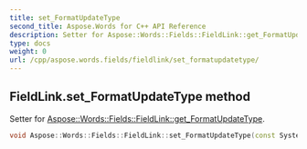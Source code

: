 ```yaml
---
title: set_FormatUpdateType
second_title: Aspose.Words for C++ API Reference
description: Setter for Aspose::Words::Fields::FieldLink::get_FormatUpdateType. 
type: docs
weight: 0
url: /cpp/aspose.words.fields/fieldlink/set_formatupdatetype/
---
```

## FieldLink.set_FormatUpdateType method


Setter for [Aspose::Words::Fields::FieldLink::get_FormatUpdateType](./get_formatupdatetype/).

```cpp
void Aspose::Words::Fields::FieldLink::set_FormatUpdateType(const System::String &value)
```

